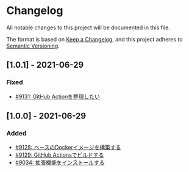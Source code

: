 # Changelog
All notable changes to this project will be documented in this file.

The format is based on [Keep a Changelog](https://keepachangelog.com/en/1.0.0/),
and this project adheres to [Semantic Versioning](https://semver.org/spec/v2.0.0.html).

## [1.0.1] - 2021-06-29
### Fixed
- [#9131: GitHub Actionを整理したい](https://redmine.u6k.me/issues/9131)

## [1.0.0] - 2021-06-29
### Added
- [#9128: ベースのDockerイメージを構築する](https://redmine.u6k.me/issues/9128)
- [#9129: GitHub Actionsでビルドする](https://redmine.u6k.me/issues/9129)
- [#9034: 拡張機能をインストールする](https://redmine.u6k.me/issues/9034)
